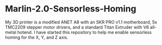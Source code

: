 # Marlin-2.0-Sensorless-Homing

My 3D printer is a modified ANET A8 with an SKR PRO v1.1 motherboard, 5x TMC2209 stepper motor drivers, and a standard Titan Extruder with V6 all-metal hotend. I have started this repository to help me enable sensorless homing for the X, Y, and Z axis. 
